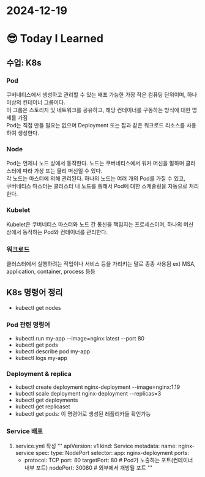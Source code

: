 # 2024-12-19

# :sunglasses: Today I Learned

## 수업: K8s
### Pod
쿠버네티스에서 생성하고 관리할 수 있는 배포 가능한 가장 작은 컴퓨팅 단위이며, 하나 이상의 컨테이너 그룹이다.<br>
이 그룹은 스토리지 및 네트워크를 공유하고, 해당 컨테이너를 구동하는 방식에 대한 명세를 가짐<br>
Pod는 직접 만들 필요는 없으며 Deployment 또는 잡과 같은 워크로드 리소스를 사용하여 생성한다.
### Node
Pod는 언제나 노드 상에서 동작한다. 노드는 쿠버네티스에서 워커 머신을 말하며 클러스터에 따라 가상 또는 물리 머신일 수 있다.<br> 
각 노드는 마스터에 의해 관리된다. 하나의 노드는 여러 개의 Pod를 가질 수 있고,<br> 
쿠버네티스 마스터는 클러스터 내 노드를 통해서 Pod에 대한 스케줄링을 자동으로 처리한다.
### Kubelet
Kubelet은 쿠버네티스 마스터와 노드 간 통신을 책임지는 프로세스이며, 하나의 머신 상에서 동작하는 Pod와 컨테이너를 관리한다.
### 워크로드
클러스터에서 실행하려는 작업이나 서비스 등을 가리키는 말로 종종 사용됨 ex) MSA, application, container, process 등등

## K8s 명령어 정리
- kubectl get nodes

### Pod 관련 명령어
- kubectl run my-app --image=nginx:latest --port 80
- kubectl get pods
- kubectl describe pod my-app
- kubectl logs my-app
### Deployment & replica
- kubectl create deployment nginx-deployment --image=nginx:1.19
- kubectl scale deployment nginx-deployment --replicas=3
- kubectl get deployments
- kubectl get replicaset
- kubectl get pods: 이 명령어로 생성된 레플리카들 확인가능
### Service 배포
1. service.yml 작성
'''
apiVersion: v1
kind: Service
metadata:
  name: nginx-service
spec:
  type: NodePort
  selector:
    app: nginx-deployment
  ports:
    - protocol: TCP
      port: 80
      targetPort: 80 # Pod가 노출하는 포트(컨테이너 내부 포트)
      nodePort: 30080 # 외부에서 개방될 포트
'''
